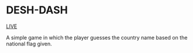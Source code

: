 # DESH-DASH 
[LIVE](https://vaishnavyogesh.github.io/DESH-DASH/)

A simple game in which the player guesses the country name based on the national flag given.
